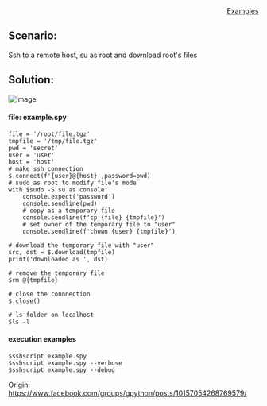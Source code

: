 <div style="text-align:right"><a href="./index">Examples</a></div>

## Scenario:

Ssh to a remote host, su as root and download root's files

## Solution:

![image](https://user-images.githubusercontent.com/4695577/182082615-558d146c-de5f-4efb-b732-c1279262ffb6.png)

#### file: example.spy
```
file = '/root/file.tgz'
tmpfile = '/tmp/file.tgz'
pwd = 'secret'
user = 'user'
host = 'host'
# make ssh connection
$.connect(f'{user}@{host}',password=pwd)
# sudo as root to modify file's mode
with $sudo -S su as console:
    console.expect('password')
    console.sendline(pwd)
    # copy as a temporary file
    console.sendline(f'cp {file} {tmpfile}')
    # set owner of the temporary file to "user"
    console.sendline(f'chown {user} {tmpfile}')

# download the temporary file with "user"
src, dst = $.download(tmpfile)
print('downloaded as ', dst)

# remove the temporary file
$rm @{tmpfile}

# close the connnection
$.close()

# ls folder on localhost
$ls -l 

```

#### execution examples
```
$sshscript example.spy
$sshscript example.spy --verbose
$sshscript example.spy --debug
```


Origin: https://www.facebook.com/groups/gpython/posts/10157054268769579/
